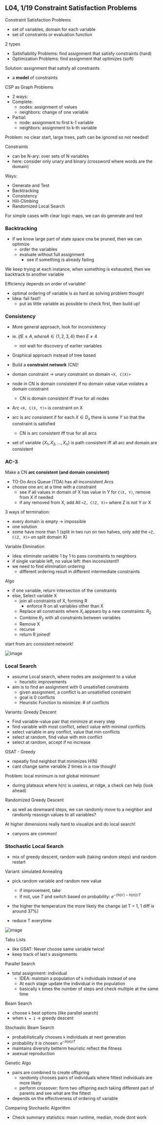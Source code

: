 ## L04, 1/19 Constraint Satisfaction Problems

Constraint Satisfaction Problems
- set of variables, domain for each variable
- set of constraints or evaluation function

2 types
- Satisfiability Problems: find assignment that satisfy constraints (hard)
- Optimization Problems: find assignment that optimizes (soft)

Solution: assignment that satisfy all constraints
- a **model** of constraints

CSP as Graph Problems
- 2 ways:
- Complete: 
  - nodes: assignment of values
  - neighbors: change of one variable
- Partial:
  - node: assignment to first k-1 variable
  - neighbors: assignment to k-th variable

Problem: no clear start, large trees, path can be ignored so not needed!

Constraints
- can be N-ary: over sets of N variables
- here: consider only unary and binary (crossword where words are the domain)

Ways:
- Generate and Test
- Backtracking
- Consistency
- Hill-Climbing
- Randomized Local Search

For simple cases with clear logic maps, we can do generate and test

### Backtracking
- if we know large part of state space cna be pruned, then we can optimize
  - order the variables
  - evaluate without full assignment
    - see if something is already failing

We keep trying at each instance, when something is exhausted, then we backtrack to another variable

Efficiency depends on order of variable!
- optimal ordering of variable is as hard as solving problem though!
- Idea: fail fast!!
  - put as little variable as possible to check first, then build up!


### Consistency
- More general approach, look for inconsistency
- ie. $if E \le A, where A \in \{1,2,3,4\}$ then $E \neq 4$
  - not wait for discovery of earlier variables

- Graphical approach instead of tree based

- Build a **constraint network** (CN)!
- domain constraint -> unary constraint on domain `<X, C(X)>`
- node in CN is domain consistent if no domain value value violates a domain constraint
  - CN is domain consistent iff true for all nodes
- Arc `<X, C(X, Y)>` is constraint on X
- arc is arc consistent if for each $X \in D_x$ there is some $Y$ so that the constraint is satisfied
  - CN is arc consistent iff true for all arcs
- set of variable $\{X_1, X_2, ..., X_n\}$ is path consistent iff all arc and domain are consistent

### AC-3
Make a CN **arc consistent (and domain consistent)**
- TO-Do Arcs Queue (TDA) has all inconsistent Arcs
- choose one arc at a time with a constraint
  - see if all values in domain of X has value in Y for `C(X, Y)`, remove from X if needed
  - if any removed from X, add All `<Z, C(Z, X)>` where Z is not Y or X

3 ways of termination: 
- every domain is empty -> impossible
- one solution
- some have more than 1 (split in two run on two halves, only add the `<Z, C(Z, X)>` on split domain X)

Variable Elimination
- Idea: eliminate variable 1 by 1 to pass constraints to neighbors
- if single variable left, no value left: then inconsistent!!
- we need to find elimination ordering
  - different ordering result in different intermediate constraints

Algo
- if one variable, return intersection of the constraints
- else, Select variable X
  - join all constraints of X, forming R
    - enforce R on all variables other than X
  - Replace all constraints where $X_i$ appears by a new constraints: $R_2$
  - Combine $R_2$ with all constraints between variables
  - Remove X
  - recurse
  - return R joined!

start from arc consistent network!

![image](./images/1.png)

### Local Search
- assume Local search, where nodes are assignment to a value
  - heuristic improvements
- aim is to find an assignment with 0 unsatisfied constraints
  - given assignment, a conflict is an unsatisfied constraint
  - goal is 0 conflicts
  - Heuristic Function to minimize: # of conflicts


Variants: Greedy Descent
- Find variable-value pair that minimize at every step
- find variable with most conflict, select value with minimal conflicts
- select variable in any conflict, value that min conflicts
- select at random, find value with min conflict
- select at random, accept if no increase


GSAT - Greedy
- repeatly find neighbot that minimizes H(N)
- cant change same variable 2 times in a row though!

Problem: local minimum is not global minimum!
  - during plateaus where h(n) is useless, at ridge, a check can help (look ahead)

Randomized Greedy Descent
- as well as downward steps, we can randomly move to a neighbor and randomly reassign values to all variables?


At higher dimensions really hard to visualize and do local search!
- canyons are common!

### Stochastic Local Search
- mix of greedy descent, random walk (taking random steps) and random restart

Variant: simulated Annealing
- pick random variable and random new value
  - if improvement, take
  - if not, use $T$ and switch based on probability: $e^{-(h(n') - h(n))/T}$

- the higher the temperature the more likely the change (at T = 1, 1 diff is around 37%)
- reduce T everytime

![image](images/2.png)

Tabu Lists
- like GSAT: Never choose same variable twice!
- keep track of last `k` assignments

Parallel Search
- total assignment: individual
  - IDEA: maintain a population of `k` individuals instead of one
  - At each stage update the individual in the population
  - basically `k` times the number of steps and check multiple at the same time

Beam Search
- choose `k` best options (like parallel search)
- when `k = 1` -> greedy descent

Stochastic Beam Search
- probabilistically chooses `k` individuals at next generation
- probability it is chosen: $e^{-h(n)/T}$
- maintains diversity betterm heuristic reflect the fitness
- asexual reproduction

Genetic Algo
- pairs are combined to create offspring
  - randomly chooses pairs of individuals where fittest individuals are more likely
  - perform crossover: form two offspring each taking different part of parents and see what are the fittest
- depends on the effectiveness of ordering of variable

Comparing Stochastic Algorithm
- Check summary statistics: mean runtime, median, mode dont work



